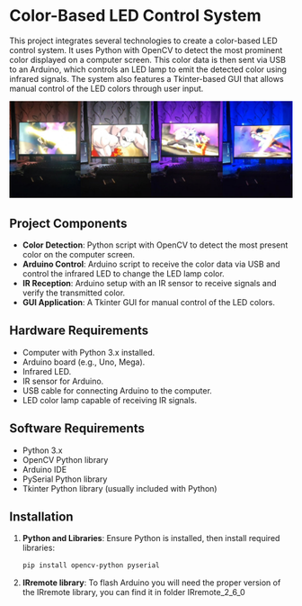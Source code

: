 # Color-Based LED Control System

This project integrates several technologies to create a color-based LED control system. It uses Python with OpenCV to detect the most prominent color displayed on a computer screen. This color data is then sent via USB to an Arduino, which controls an LED lamp to emit the detected color using infrared signals. The system also features a Tkinter-based GUI that allows manual control of the LED colors through user input.

![Alt text](Universe7LastStand.png)

## Project Components

- **Color Detection**: Python script with OpenCV to detect the most present color on the computer screen.
- **Arduino Control**: Arduino script to receive the color data via USB and control the infrared LED to change the LED lamp color.
- **IR Reception**: Arduino setup with an IR sensor to receive signals and verify the transmitted color.
- **GUI Application**: A Tkinter GUI for manual control of the LED colors.

## Hardware Requirements

- Computer with Python 3.x installed.
- Arduino board (e.g., Uno, Mega).
- Infrared LED.
- IR sensor for Arduino.
- USB cable for connecting Arduino to the computer.
- LED color lamp capable of receiving IR signals.

## Software Requirements

- Python 3.x
- OpenCV Python library
- Arduino IDE
- PySerial Python library
- Tkinter Python library (usually included with Python)

## Installation

1. **Python and Libraries**: Ensure Python is installed, then install required libraries:
   ```bash
   pip install opencv-python pyserial

2. **IRremote library**: To flash Arduino you will need the proper version of the IRremote library, you can find it in folder IRremote_2_6_0
